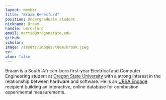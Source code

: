 ```yaml
---
layout: member
title: "Braam Beresford"
position: Undergraduate student
nickname: Braam
handle: beresford
email: martid@oregonstate.edu
github:
scholar:
image: /assets/images/team/braam.jpeg
cv:
alum: false
---
```


Braam is a South-African-born first-year Electrical and Computer Engineering student at [Oregon State University] with a strong interest in the relationship between hardware and software. He is an [URSA Engage] recipient building an interactive, online database for combustion experimental measurements.


[Oregon State University]: http://oregonstate.edu/
[School of Mechanical, Industrial, and Manufacturing Engineering]: http://mime.oregonstate.edu
[URSA Engage]: http://undergraduate.oregonstate.edu/research/funding-opportunities/ursa-engage
